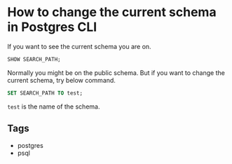 # How to change the current schema in Postgres CLI

If you want to see the current schema you are on.

```sql
SHOW SEARCH_PATH;
```

Normally you might be on the public schema. But if you want to change the current schema, try below command.

```sql
SET SEARCH_PATH TO test;
```

`test` is the name of the schema.

## Tags

- postgres
- psql